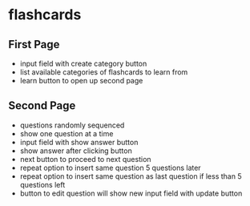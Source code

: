 # flashcards
## First Page
- input field with create category button
- list available categories of flashcards to learn from
- learn button to open up second page
## Second Page
- questions randomly sequenced
- show one question at a time
- input field with show answer button
- show answer after clicking button
- next button to proceed to next question
- repeat option to insert same question 5 questions later
- repeat option to insert same question as last question if less than 5 questions left
- button to edit question will show new input field with update button